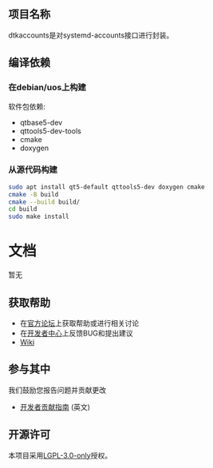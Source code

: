 ## 项目名称

dtkaccounts是对systemd-accounts接口进行封装。

## 编译依赖

### 在debian/uos上构建

软件包依赖:

- qtbase5-dev
- qttools5-dev-tools
- cmake
- doxygen

### 从源代码构建

```bash
sudo apt install qt5-default qttools5-dev doxygen cmake  
cmake -B build
cmake --build build/
cd build
sudo make install
```

# 文档

暂无

## 获取帮助

- 在[官方论坛](https://bbs.deepin.org/)上获取帮助或进行相关讨论
- 在[开发者中心](https://github.com/linuxdeepin/developer-center)上反馈BUG和提出建议
- [Wiki](https://wiki.deepin.org/)

## 参与其中

我们鼓励您报告问题并贡献更改

- [开发者贡献指南](https://github.com/linuxdeepin/developer-center/wiki/Contribution-Guidelines-for-Developers-en) (英文)

## 开源许可

本项目采用[LGPL-3.0-only](LICENSE)授权。
